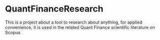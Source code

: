 # QuantFinanceResearch
 This is a project about a tool to research about anything, for applied convenience, it is used in the related Quant Finance scientific literature on Scopus
